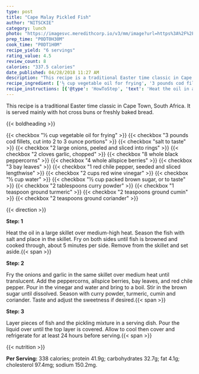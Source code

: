 ```yaml
---
type: post
title: "Cape Malay Pickled Fish"
author: "NITSCKIE"
category: lunch
photo: "https://imagesvc.meredithcorp.io/v3/mm/image?url=https%3A%2F%2Fimages.media-allrecipes.com%2Fuserphotos%2F7937925.jpg"
prep_time: "P0DT0H30M"
cook_time: "P0DT1H0M"
recipe_yield: "6 servings"
rating_value: 4.5
review_count: 8
calories: "337.5 calories"
date_published: 04/28/2018 11:27 AM
description: "This recipe is a traditional Easter time classic in Cape Town, South Africa. It is served mainly with hot cross buns or freshly baked bread."
recipe_ingredient: ['½ cup vegetable oil for frying', '3 pounds cod fillets, cut into 2 to 3 ounce portions', 'salt to taste', '2 large onions, peeled and sliced into rings', '2 cloves garlic, chopped', '8 whole black peppercorns', '4 whole allspice berries', '3 bay leaves', '1 red chile pepper, seeded and sliced lengthwise', '2 cups red wine vinegar', '½ cup water', '½ cup packed brown sugar, or to taste', '2 tablespoons curry powder', '1 teaspoon ground turmeric', '2 teaspoons ground cumin', '2 teaspoons ground coriander']
recipe_instructions: [{'@type': 'HowToStep', 'text': 'Heat the oil in a large skillet over medium-high heat. Season the fish with salt and place in the skillet. Fry on both sides until fish is browned and cooked through, about 5 minutes per side. Remove from the skillet and set aside.\n'}, {'@type': 'HowToStep', 'text': 'Fry the onions and garlic in the same skillet over medium heat until translucent. Add the peppercorns, allspice berries, bay leaves, and red chile pepper. Pour in the vinegar and water and bring to a boil. Stir in the brown sugar until dissolved. Season with curry powder, turmeric, cumin and coriander. Taste and adjust the sweetness if desired.\n'}, {'@type': 'HowToStep', 'text': 'Layer pieces of fish and the pickling mixture in a serving dish. Pour the liquid over until the top layer is covered. Allow to cool then cover and refrigerate for at least 24 hours before serving.\n'}]
---
```


This recipe is a traditional Easter time classic in Cape Town, South Africa. It is served mainly with hot cross buns or freshly baked bread. 

{{< boldheading >}}

{{< checkbox "½ cup vegetable oil for frying" >}}
{{< checkbox "3 pounds cod fillets, cut into 2 to 3 ounce portions" >}}
{{< checkbox "salt to taste" >}}
{{< checkbox "2 large onions, peeled and sliced into rings" >}}
{{< checkbox "2 cloves garlic, chopped" >}}
{{< checkbox "8  whole black peppercorns" >}}
{{< checkbox "4  whole allspice berries" >}}
{{< checkbox "3  bay leaves" >}}
{{< checkbox "1  red chile pepper, seeded and sliced lengthwise" >}}
{{< checkbox "2 cups red wine vinegar" >}}
{{< checkbox "½ cup water" >}}
{{< checkbox "½ cup packed brown sugar, or to taste" >}}
{{< checkbox "2 tablespoons curry powder" >}}
{{< checkbox "1 teaspoon ground turmeric" >}}
{{< checkbox "2 teaspoons ground cumin" >}}
{{< checkbox "2 teaspoons ground coriander" >}}


{{< direction >}}

**Step: 1**

Heat the oil in a large skillet over medium-high heat. Season the fish with salt and place in the skillet. Fry on both sides until fish is browned and cooked through, about 5 minutes per side. Remove from the skillet and set aside.{{< span >}}

**Step: 2**

Fry the onions and garlic in the same skillet over medium heat until translucent. Add the peppercorns, allspice berries, bay leaves, and red chile pepper. Pour in the vinegar and water and bring to a boil. Stir in the brown sugar until dissolved. Season with curry powder, turmeric, cumin and coriander. Taste and adjust the sweetness if desired.{{< span >}}

**Step: 3**

Layer pieces of fish and the pickling mixture in a serving dish. Pour the liquid over until the top layer is covered. Allow to cool then cover and refrigerate for at least 24 hours before serving.{{< span >}}

{{< nutrition >}}

**Per Serving:** 338 calories; protein 41.9g; carbohydrates 32.7g; fat 4.1g; cholesterol 97.4mg; sodium 150.2mg.